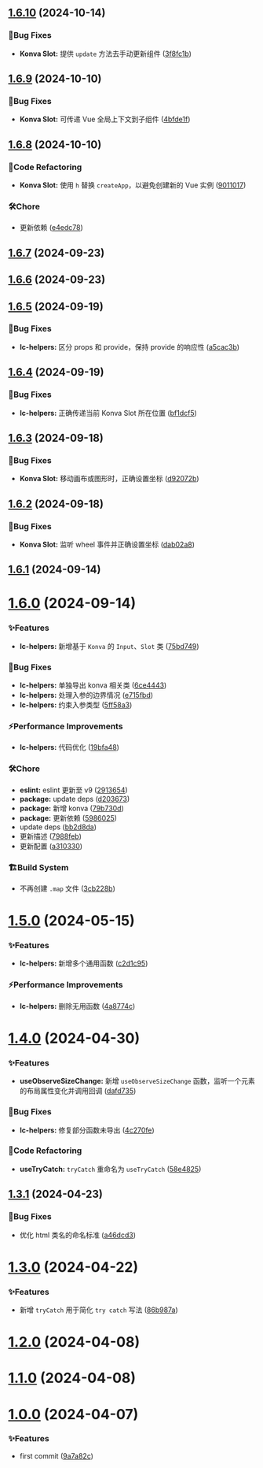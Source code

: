 ## [1.6.10](https://github.com/Noah-Ywh/lc-library/compare/v1.6.9...v1.6.10) (2024-10-14)


### 🐛Bug Fixes

* **Konva Slot:** 提供 `update` 方法去手动更新组件 ([3f8fc1b](https://github.com/Noah-Ywh/lc-library/commit/3f8fc1b015d2750fa69588c0f934307f09b49c7a))



## [1.6.9](https://github.com/Noah-Ywh/lc-library/compare/v1.6.8...v1.6.9) (2024-10-10)


### 🐛Bug Fixes

* **Konva Slot:** 可传递 Vue 全局上下文到子组件 ([4bfde1f](https://github.com/Noah-Ywh/lc-library/commit/4bfde1f7a36b3b2772d04d1d48ee587581c4dc3f))



## [1.6.8](https://github.com/Noah-Ywh/lc-library/compare/v1.6.7...v1.6.8) (2024-10-10)


### 🔨Code Refactoring

* **Konva Slot:** 使用 `h` 替换 `createApp`，以避免创建新的 Vue 实例 ([9011017](https://github.com/Noah-Ywh/lc-library/commit/9011017fcbbbc3398ef3e0bd86eaa442941e4222))


### 🛠️Chore

* 更新依赖 ([e4edc78](https://github.com/Noah-Ywh/lc-library/commit/e4edc78efadc3e85092822f618a3198961990288))



## [1.6.7](https://github.com/Noah-Ywh/lc-library/compare/v1.6.6...v1.6.7) (2024-09-23)



## [1.6.6](https://github.com/Noah-Ywh/lc-library/compare/v1.6.5...v1.6.6) (2024-09-23)



## [1.6.5](https://github.com/Noah-Ywh/lc-library/compare/v1.6.4...v1.6.5) (2024-09-19)


### 🐛Bug Fixes

* **lc-helpers:** 区分 props 和 provide，保持 provide 的响应性 ([a5cac3b](https://github.com/Noah-Ywh/lc-library/commit/a5cac3bbadf02bdcf3d5cbe4ef28e7b2fb95a9ed))



## [1.6.4](https://github.com/Noah-Ywh/lc-library/compare/v1.6.3...v1.6.4) (2024-09-19)


### 🐛Bug Fixes

* **lc-helpers:** 正确传递当前 Konva Slot 所在位置 ([bf1dcf5](https://github.com/Noah-Ywh/lc-library/commit/bf1dcf502636c7ba0fc49d4bb4a0b8655a4091d2))



## [1.6.3](https://github.com/Noah-Ywh/lc-library/compare/v1.6.2...v1.6.3) (2024-09-18)


### 🐛Bug Fixes

* **Konva Slot:** 移动画布或图形时，正确设置坐标 ([d92072b](https://github.com/Noah-Ywh/lc-library/commit/d92072b197b3cd99edb5ff904a6837923ae6cf9a))



## [1.6.2](https://github.com/Noah-Ywh/lc-library/compare/v1.6.1...v1.6.2) (2024-09-18)


### 🐛Bug Fixes

* **Konva Slot:** 监听 wheel 事件并正确设置坐标 ([dab02a8](https://github.com/Noah-Ywh/lc-library/commit/dab02a8b4c48073c1312f6f68cc8bab38bebcf28))



## [1.6.1](https://github.com/Noah-Ywh/lc-library/compare/v1.6.0...v1.6.1) (2024-09-14)



# [1.6.0](https://github.com/Noah-Ywh/lc-library/compare/v1.5.0...v1.6.0) (2024-09-14)


### ✨Features

* **lc-helpers:** 新增基于 `Konva` 的 `Input`、`Slot` 类 ([75bd749](https://github.com/Noah-Ywh/lc-library/commit/75bd749e0784f35da2f0715f21473a123771684e))


### 🐛Bug Fixes

* **lc-helpers:** 单独导出 konva 相关类 ([6ce4443](https://github.com/Noah-Ywh/lc-library/commit/6ce444384ab08966da9ea047d9f78356c01b208d))
* **lc-helpers:** 处理入参的边界情况 ([e715fbd](https://github.com/Noah-Ywh/lc-library/commit/e715fbd2f2910dbfe81f17e0464cf7c6ea803a6c))
* **lc-helpers:** 约束入参类型 ([5ff58a3](https://github.com/Noah-Ywh/lc-library/commit/5ff58a31562e60022cf6a3bf01a11f360def50d5))


### ⚡Performance Improvements

* **lc-helpers:** 代码优化 ([19bfa48](https://github.com/Noah-Ywh/lc-library/commit/19bfa48e3ef8284b31158bdee652c88831547a07))


### 🛠️Chore

* **eslint:** eslint 更新至 v9 ([2913654](https://github.com/Noah-Ywh/lc-library/commit/2913654ccc6923f24e3b2056c03eaec1e97317e2))
* **package:** update deps ([d203673](https://github.com/Noah-Ywh/lc-library/commit/d20367378a8231e4576f9004644107faf48ed954))
* **package:** 新增 konva ([79b730d](https://github.com/Noah-Ywh/lc-library/commit/79b730df7ad0a1a5fce692e643899fda7f12d801))
* **package:** 更新依赖 ([5986025](https://github.com/Noah-Ywh/lc-library/commit/598602578bf901c0d4332f55f148131862f48cb7))
* update deps ([bb2d8da](https://github.com/Noah-Ywh/lc-library/commit/bb2d8dabfa8f99fa79c578bff339bc7c508ff907))
* 更新描述 ([7988feb](https://github.com/Noah-Ywh/lc-library/commit/7988feb10e3b06d7689a150458587e156ab5f4b8))
* 更新配置 ([a310330](https://github.com/Noah-Ywh/lc-library/commit/a310330642435973d6eea57ccec1228455f64127))


### 🏗️Build System

* 不再创建 `.map` 文件 ([3cb228b](https://github.com/Noah-Ywh/lc-library/commit/3cb228be0cd25b1229421ff8b6269d2156036551))



# [1.5.0](https://github.com/Noah-Ywh/lc-library/compare/v1.4.0...v1.5.0) (2024-05-15)


### ✨Features

* **lc-helpers:** 新增多个通用函数 ([c2d1c95](https://github.com/Noah-Ywh/lc-library/commit/c2d1c952e3bb8488f4decd2975a4fcde08cb9af8))


### ⚡Performance Improvements

* **lc-helpers:** 删除无用函数 ([4a8774c](https://github.com/Noah-Ywh/lc-library/commit/4a8774c3dfcd9bbb2eacb32de41e35cac94f9b64))



# [1.4.0](https://github.com/Noah-Ywh/lc-library/compare/v1.3.1...v1.4.0) (2024-04-30)


### ✨Features

* **useObserveSizeChange:** 新增 `useObserveSizeChange` 函数，监听一个元素的布局属性变化并调用回调 ([dafd735](https://github.com/Noah-Ywh/lc-library/commit/dafd735843b42da2d5c392267b9c0c50c7204a10))


### 🐛Bug Fixes

* **lc-helpers:** 修复部分函数未导出 ([4c270fe](https://github.com/Noah-Ywh/lc-library/commit/4c270fee9bf99d2c8646e2eb3aaba8e37b75982d))


### 🔨Code Refactoring

* **useTryCatch:** `tryCatch` 重命名为 `useTryCatch` ([58e4825](https://github.com/Noah-Ywh/lc-library/commit/58e4825a1b586a06498c6b2bed5a519602c21ca4))



## [1.3.1](https://github.com/Noah-Ywh/lc-library/compare/v1.3.0...v1.3.1) (2024-04-23)


### 🐛Bug Fixes

* 优化 html 类名的命名标准 ([a46dcd3](https://github.com/Noah-Ywh/lc-library/commit/a46dcd3f49a4e379da51cf1bb589d0cd3005434b))



# [1.3.0](https://github.com/Noah-Ywh/lc-library/compare/v1.2.0...v1.3.0) (2024-04-22)


### ✨Features

* 新增 `tryCatch` 用于简化 `try catch` 写法 ([86b987a](https://github.com/Noah-Ywh/lc-library/commit/86b987a4c39bd9a9c6ff8776d94ee4d30608e7a8))



# [1.2.0](https://github.com/Noah-Ywh/lc-library/compare/v1.1.0...v1.2.0) (2024-04-08)



# [1.1.0](https://github.com/Noah-Ywh/lc-library/compare/v1.0.0...v1.1.0) (2024-04-08)



# [1.0.0](https://github.com/Noah-Ywh/lc-library/compare/9a7a82cbf946e9a1d2a0382dd09f78a4f239a321...v1.0.0) (2024-04-07)


### ✨Features

* first commit ([9a7a82c](https://github.com/Noah-Ywh/lc-library/commit/9a7a82cbf946e9a1d2a0382dd09f78a4f239a321))



